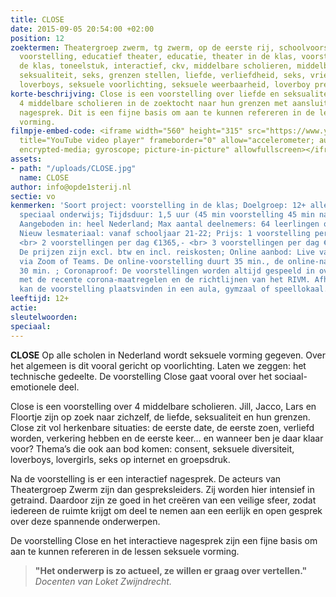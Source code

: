 ```yaml
---
title: CLOSE
date: 2015-09-05 20:54:00 +02:00
position: 12
zoektermen: Theatergroep zwerm, tg zwerm, op de eerste rij, schoolvoorstelling, educatieve
  voorstelling, educatief theater, educatie, theater in de klas, voorstellingen in
  de klas, toneelstuk, interactief, ckv, middelbare scholieren, middelbaar onderwijs,
  seksualiteit, seks, grenzen stellen, liefde, verliefdheid, seks, vriendschap, groepsdruk,
  loverboys, seksuele voorlichting, seksuele weerbaarheid, loverboy preventie
korte-beschrijving: Close is een voorstelling over liefde en seksualiteit. Je volgt
  4 middelbare scholieren in de zoektocht naar hun grenzen met aansluitend een interactief
  nagesprek. Dit is een fijne basis om aan te kunnen refereren in de lessen seksuele
  vorming.
filmpje-embed-code: <iframe width="560" height="315" src="https://www.youtube.com/embed/DFJkzN1AcNo"
  title="YouTube video player" frameborder="0" allow="accelerometer; autoplay; clipboard-write;
  encrypted-media; gyroscope; picture-in-picture" allowfullscreen></iframe>
assets:
- path: "/uploads/CLOSE.jpg"
  name: CLOSE
author: info@opde1sterij.nl
sectie: vo
kenmerken: 'Soort project: voorstelling in de klas; Doelgroep: 12+ alle niveaus ook
  speciaal onderwijs; Tijdsduur: 1,5 uur (45 min voorstelling 45 min nabespreking);
  Aangeboden in: heel Nederland; Max aantal deelnemers: 64 leerlingen of 2 klassen;
  Nieuw lesmateriaal: vanaf schooljaar 21-22; Prijs: 1 voorstelling per dag €840,-
  <br> 2 voorstellingen per dag €1365,- <br> 3 voorstellingen per dag €1795,- <br>
  De prijzen zijn excl. btw en incl. reiskosten; Online aanbod: Live vanuit de studio,
  via Zoom of Teams. De online-voorstelling duurt 35 min., de online-nabespreking
  30 min. ; Coronaproof: De voorstellingen worden altijd gespeeld in overeenstemming
  met de recente corona-maatregelen en de richtlijnen van het RIVM. Afhankelijk daarvan
  kan de voorstelling plaatsvinden in een aula, gymzaal of speellokaal.'
leeftijd: 12+
actie: 
sleutelwoorden: 
speciaal: 
---
```


**CLOSE** Op alle scholen in Nederland wordt seksuele vorming gegeven. Over het algemeen is dit vooral gericht op voorlichting. Laten we zeggen: het technische gedeelte. De voorstelling Close gaat vooral over het sociaal-emotionele deel.

Close is een voorstelling over 4 middelbare scholieren. Jill, Jacco, Lars en Floortje zijn op zoek naar zichzelf, de liefde, seksualiteit en hun grenzen. Close zit vol herkenbare situaties: de eerste date, de eerste zoen, verliefd worden, verkering hebben en de eerste keer… en wanneer ben je daar klaar voor? Thema’s die ook aan bod komen: consent, seksuele diversiteit, loverboys, lovergirls, seks op internet en groepsdruk.

Na de voorstelling is er een interactief nagesprek. De acteurs van Theatergroep Zwerm zijn dan gespreksleiders. Zij worden hier intensief in getraind. Daardoor zijn ze goed in het creëren van een veilige sfeer, zodat iedereen de ruimte krijgt om deel te nemen aan een eerlijk en open gesprek over deze spannende onderwerpen.

De voorstelling Close en het interactieve nagesprek zijn een fijne basis om aan te kunnen refereren in de lessen seksuele vorming. 

>**"Het onderwerp is zo actueel, ze willen er graag over vertellen."** *Docenten van Loket Zwijndrecht.*
